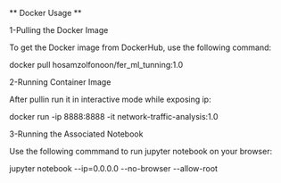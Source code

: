 ** Docker Usage **

1-Pulling the Docker Image

To get the Docker image from DockerHub, use the following command:

docker pull hosamzolfonoon/fer_ml_tunning:1.0

2-Running Container Image

After pullin run it in interactive mode while exposing ip:

docker run -ip 8888:8888 -it network-traffic-analysis:1.0

3-Running the Associated Notebook

Use the following commmand to run jupyter notebook on your browser:

jupyter notebook --ip=0.0.0.0 --no-browser --allow-root

